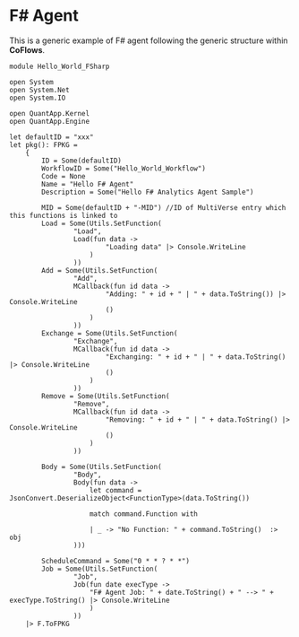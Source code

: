 F# Agent
===
This is a generic example of F# agent following the generic structure within **CoFlows**.

    module Hello_World_FSharp

    open System
    open System.Net
    open System.IO

    open QuantApp.Kernel
    open QuantApp.Engine

    let defaultID = "xxx"
    let pkg(): FPKG =
        {
            ID = Some(defaultID)
            WorkflowID = Some("Hello_World_Workflow")
            Code = None
            Name = "Hello F# Agent"
            Description = Some("Hello F# Analytics Agent Sample")

            MID = Some(defaultID + "-MID") //ID of MultiVerse entry which this functions is linked to
            Load = Some(Utils.SetFunction(
                    "Load", 
                    Load(fun data ->
                            "Loading data" |> Console.WriteLine
                        )
                    ))
            Add = Some(Utils.SetFunction(
                    "Add", 
                    MCallback(fun id data ->
                            "Adding: " + id + " | " + data.ToString()) |> Console.WriteLine
                            ()
                        )
                    ))
            Exchange = Some(Utils.SetFunction(
                    "Exchange", 
                    MCallback(fun id data ->
                            "Exchanging: " + id + " | " + data.ToString() |> Console.WriteLine
                            ()
                        )
                    ))
            Remove = Some(Utils.SetFunction(
                    "Remove", 
                    MCallback(fun id data ->
                            "Removing: " + id + " | " + data.ToString() |> Console.WriteLine
                            ()
                        )
                    ))

            Body = Some(Utils.SetFunction(
                    "Body", 
                    Body(fun data ->
                        let command = JsonConvert.DeserializeObject<FunctionType>(data.ToString())

                        match command.Function with
                        
                        | _ -> "No Function: " + command.ToString()  :> obj
                    )))

            ScheduleCommand = Some("0 * * ? * *")
            Job = Some(Utils.SetFunction(
                    "Job", 
                    Job(fun date execType ->
                        "F# Agent Job: " + date.ToString() + " --> " + execType.ToString() |> Console.WriteLine
                        )
                    )) 
        |> F.ToFPKG
